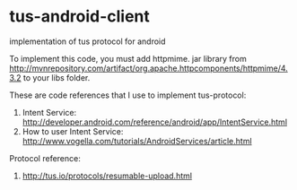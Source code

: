 tus-android-client
==================

implementation of tus protocol for android

To implement this code, you must add httpmime. jar library from http://mvnrepository.com/artifact/org.apache.httpcomponents/httpmime/4.3.2 to your libs folder.

These are code references that I use to implement tus-protocol:

1. Intent Service: http://developer.android.com/reference/android/app/IntentService.html
2. How to user Intent Service: http://www.vogella.com/tutorials/AndroidServices/article.html

Protocol reference:
1. http://tus.io/protocols/resumable-upload.html

